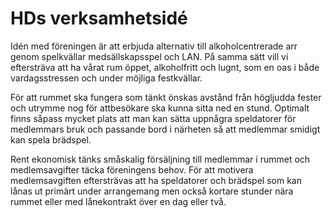 # HDs verksamhetsidé
Idén med föreningen är att erbjuda alternativ till alkoholcentrerade arr genom
spelkvällar medsällskapsspel och LAN. På samma sätt vill vi eftersträva att ha
vårat rum öppet, alkoholfritt och lugnt, som en oas i både vardagsstressen och
under möjliga festkvällar.

För att rummet ska fungera som tänkt önskas avstånd från högljudda fester och
utrymme nog för attbesökare ska kunna sitta ned en stund. Optimalt finns såpass
mycket plats att man kan sätta uppnågra speldatorer för medlemmars bruk och
passande bord i närheten så att medlemmar smidigt kan spela brädspel.

Rent ekonomisk tänks småskalig försäljning till medlemmar i rummet och
medlemsavgifter täcka föreningens behov. För att motivera medlemsavgiften
eftersträvas att ha speldatorer och brädspel som kan lånas ut primärt
under arrangemang men också kortare stunder nära rummet eller med 
lånekontrakt över en dag eller två.
